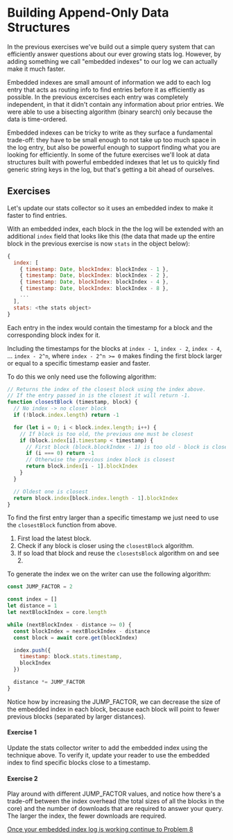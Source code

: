 # Building Append-Only Data Structures

In the previous exercises we've build out a simple query system that can efficiently answer questions about our ever growing stats log. However, by adding something we call "embedded indexes" to our log we can actually make it much faster.

Embedded indexes are small amount of information we add to each log entry that acts as routing info to find entries before it as efficiently as possible. In the previous excercises each entry was completely independent, in that it didn't contain any information about prior entries. We were able to use a bisecting algorithm (binary search) only because the data is time-ordered.

Embedded indexes can be tricky to write as they surface a fundamental trade-off: they have to be small enough to not take up too much space in the log entry, but also be powerful enough to support finding what you are looking for efficiently. In some of the future exercises we'll look at data structures built with powerful embedded indexes that let us to quickly find generic string keys in the log, but that's getting a bit ahead of ourselves.

## Exercises

Let's update our stats collector so it uses an embedded index to make it faster to find entries.

With an embedded index, each block in the the log will be extended with an additional `index` field that looks like this (the data that made up the entire block in the previous exercise is now `stats` in the object below):

```js
{
  index: [
    { timestamp: Date, blockIndex: blockIndex - 1 },
    { timestamp: Date, blockIndex: blockIndex - 2 },
    { timestamp: Date, blockIndex: blockIndex - 4 },
    { timestamp: Date, blockIndex: blockIndex - 8 },
    ...
  ],
  stats: <the stats object>
}
```

Each entry in the index would contain the timestamp for a block and the corresponding block index for it.

Including the timestamps for the blocks at `index - 1`, `index - 2`, `index - 4`, ... `index - 2^n`, where `index - 2^n >= 0` makes finding the first block larger or equal to a specific timestamp easier and faster.

To do this we only need use the following algorithm:

```js
// Returns the index of the closest block using the index above.
// If the entry passed in is the closest it will return -1.
function closestBlock (timestamp, block) {
  // No index -> no closer block
  if (!block.index.length) return -1

  for (let i = 0; i < block.index.length; i++) {
    // If block is too old, the previous one must be closest
    if (block.index[i].timestamp < timestamp) {
      // First block (block.blockIndex - 1) is too old - block is closest
      if (i === 0) return -1
      // Otherwise the previous index block is closest
      return block.index[i - 1].blockIndex
    }
  }

  // Oldest one is closest
  return block.index[block.index.length - 1].blockIndex
}
```

To find the first entry larger than a specific timestamp we just need to use the `closestBlock` function from above.

1. First load the latest block.
2. Check if any block is closer using the `closestBlock` algorithm.
3. If so load that block and reuse the `closestsBlock` algorithm on and see 2.

To generate the index we on the writer can use the following algorithm:

```js
const JUMP_FACTOR = 2

const index = []
let distance = 1
let nextBlockIndex = core.length

while (nextBlockIndex - distance >= 0) {
  const blockIndex = nextBlockIndex - distance
  const block = await core.get(blockIndex)

  index.push({
    timestamp: block.stats.timestamp,
    blockIndex
  })

  distance *= JUMP_FACTOR
}
```

Notice how by increasing the JUMP_FACTOR, we can decrease the size of the embedded index in each block, because each block will point to fewer previous blocks (separated by larger distances).

#### Exercise 1

Update the stats collector writer to add the embedded index using the technique above.
To verify it, update your reader to use the embedded index to find specific blocks close to a timestamp.

#### Exercise 2

Play around with different JUMP_FACTOR values, and notice how there's a trade-off between the index overhead (the total sizes of all the blocks in the core) and the number of downloads that are required to answer your query. The larger the index, the fewer downloads are required.

[Once your embedded index log is working continue to Problem 8](08.md)
